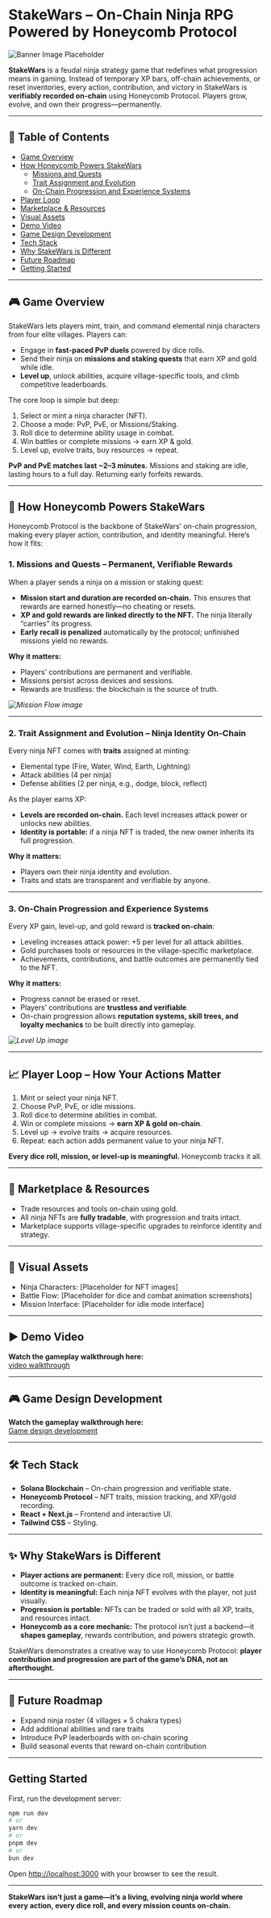 # StakeWars – On-Chain Ninja RPG Powered by Honeycomb Protocol  

![Banner Image Placeholder](/banner.png)  

**StakeWars** is a feudal ninja strategy game that redefines what progression means in gaming. Instead of temporary XP bars, off-chain achievements, or reset inventories, every action, contribution, and victory in StakeWars is **verifiably recorded on-chain** using Honeycomb Protocol. Players grow, evolve, and own their progress—permanently.  

---

## 📌 Table of Contents

- [Game Overview](#-game-overview)  
- [How Honeycomb Powers StakeWars](#-how-honeycomb-powers-stakewars)  
  - [Missions and Quests](#1-missions-and-quests--permanent-verifiable-rewards)  
  - [Trait Assignment and Evolution](#2-trait-assignment-and-evolution--ninja-identity-on-chain)  
  - [On-Chain Progression and Experience Systems](#3-on-chain-progression-and-experience-systems)  
- [Player Loop](#-player-loop--how-your-actions-matter)  
- [Marketplace & Resources](#-marketplace--resources)  
- [Visual Assets](#-visual-assets)  
- [Demo Video](#️-demo-video)  
- [Game Design Development](#-game-design-development)  
- [Tech Stack](#-tech-stack)  
- [Why StakeWars is Different](#-why-stakewars-is-different)  
- [Future Roadmap](#-future-roadmap)  
- [Getting Started](#getting-started)  

---

## 🎮 Game Overview  

StakeWars lets players mint, train, and command elemental ninja characters from four elite villages. Players can:  

- Engage in **fast-paced PvP duels** powered by dice rolls.  
- Send their ninja on **missions and staking quests** that earn XP and gold while idle.  
- **Level up**, unlock abilities, acquire village-specific tools, and climb competitive leaderboards.  

The core loop is simple but deep:  

1. Select or mint a ninja character (NFT).  
2. Choose a mode: PvP, PvE, or Missions/Staking.  
3. Roll dice to determine ability usage in combat.  
4. Win battles or complete missions → earn XP & gold.  
5. Level up, evolve traits, buy resources → repeat.  

**PvP and PvE matches last ~2–3 minutes.** Missions and staking are idle, lasting hours to a full day. Returning early forfeits rewards.  

---

## 🔹 How Honeycomb Powers StakeWars  

Honeycomb Protocol is the backbone of StakeWars’ on-chain progression, making every player action, contribution, and identity meaningful. Here’s how it fits:  

### 1. **Missions and Quests – Permanent, Verifiable Rewards**  

When a player sends a ninja on a mission or staking quest:  

- **Mission start and duration are recorded on-chain.** This ensures that rewards are earned honestly—no cheating or resets.  
- **XP and gold rewards are linked directly to the NFT.** The ninja literally “carries” its progress.  
- **Early recall is penalized** automatically by the protocol; unfinished missions yield no rewards.  

**Why it matters:**  
- Players’ contributions are permanent and verifiable.  
- Missions persist across devices and sessions.  
- Rewards are trustless: the blockchain is the source of truth.  

*![Mission Flow image](/mission-flow.png)*  

---

### 2. **Trait Assignment and Evolution – Ninja Identity On-Chain**  

Every ninja NFT comes with **traits** assigned at minting:  

- Elemental type (Fire, Water, Wind, Earth, Lightning)  
- Attack abilities (4 per ninja)  
- Defense abilities (2 per ninja, e.g., dodge, block, reflect)  

As the player earns XP:  

- **Levels are recorded on-chain.** Each level increases attack power or unlocks new abilities.
- **Identity is portable:** if a ninja NFT is traded, the new owner inherits its full progression.  

**Why it matters:**  
- Players own their ninja identity and evolution.  
- Traits and stats are transparent and verifiable by anyone. 

---

### 3. **On-Chain Progression and Experience Systems**  

Every XP gain, level-up, and gold reward is **tracked on-chain**:  

- Leveling increases attack power: +5 per level for all attack abilities.  
- Gold purchases tools or resources in the village-specific marketplace.  
- Achievements, contributions, and battle outcomes are permanently tied to the NFT.  

**Why it matters:**  
- Progress cannot be erased or reset.  
- Players’ contributions are **trustless and verifiable**.  
- On-chain progression allows **reputation systems, skill trees, and loyalty mechanics** to be built directly into gameplay.  

*![Level Up image](/level-up.png)*  

---

## 📈 Player Loop – How Your Actions Matter  

1. Mint or select your ninja NFT.  
2. Choose PvP, PvE, or idle missions.  
3. Roll dice to determine abilities in combat.  
4. Win or complete missions → **earn XP & gold on-chain**.  
5. Level up → evolve traits → acquire resources.  
6. Repeat: each action adds permanent value to your ninja NFT.  

**Every dice roll, mission, or level-up is meaningful.** Honeycomb tracks it all.  

---

## 🏪 Marketplace & Resources  

- Trade resources and tools on-chain using gold.  
- All ninja NFTs are **fully tradable**, with progression and traits intact.  
- Marketplace supports village-specific upgrades to reinforce identity and strategy.  

---

## 🎨 Visual Assets  

- Ninja Characters: [Placeholder for NFT images]  
- Battle Flow: [Placeholder for dice and combat animation screenshots]  
- Mission Interface: [Placeholder for idle mode interface]  

---

## ▶️ Demo Video  

**Watch the gameplay walkthrough here:**  
[video walkthrough](https://www.youtube.com/)  

---

## 🎮 Game Design Development  

**Watch the gameplay walkthrough here:**  
[Game design development](https://docs.google.com/document/d/1vs_uJkjgt7fe2yu2yWIYwhJbeCHyxg6EuATC_Os5GV0/edit?usp=sharing)  

---

## 🛠️ Tech Stack  

- **Solana Blockchain** – On-chain progression and verifiable state.  
- **Honeycomb Protocol** – NFT traits, mission tracking, and XP/gold recording.  
- **React + Next.js** – Frontend and interactive UI.  
- **Tailwind CSS** – Styling.  

---

## ✨ Why StakeWars is Different  

- **Player actions are permanent:** Every dice roll, mission, or battle outcome is tracked on-chain.  
- **Identity is meaningful:** Each ninja NFT evolves with the player, not just visually.  
- **Progression is portable:** NFTs can be traded or sold with all XP, traits, and resources intact.  
- **Honeycomb as a core mechanic:** The protocol isn’t just a backend—it **shapes gameplay**, rewards contribution, and powers strategic growth.  

StakeWars demonstrates a creative way to use Honeycomb Protocol: **player contribution and progression are part of the game’s DNA, not an afterthought.**  

---

## 📝 Future Roadmap  

- Expand ninja roster (4 villages × 5 chakra types)  
- Add additional abilities and rare traits  
- Introduce PvP leaderboards with on-chain scoring  
- Build seasonal events that reward on-chain contribution  

---

## Getting Started

First, run the development server:

```bash
npm run dev
# or
yarn dev
# or
pnpm dev
# or
bun dev
```

Open [http://localhost:3000](http://localhost:3000) with your browser to see the result.

---

**StakeWars isn’t just a game—it’s a living, evolving ninja world where every action, every dice roll, and every mission counts on-chain.** 
